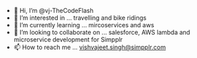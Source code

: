 - 👋 Hi, I’m @vj-TheCodeFlash
- 👀 I’m interested in ... travelling and bike ridings
- 🌱 I’m currently learning ... mircoservices and aws
- 💞️ I’m looking to collaborate on ... salesforce, AWS lambda and microservice development for Simpplr
- 📫 How to reach me ... vishvajeet.singh@simpplr.com

<!---
vj-TheCodeFlash/vj-TheCodeFlash is a ✨ special ✨ repository because its `README.md` (this file) appears on your GitHub profile.
You can click the Preview link to take a look at your changes.
--->
